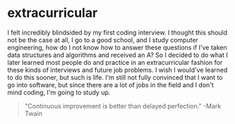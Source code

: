 # extracurricular
I felt incredibly blindsided by my first coding interview. I thought this should not be the case at all, I go to a good school, and I study computer engineering, how do I not know how to answer these questions if I've taken data structures and algorithms and received an A? So I decided to do what I later learned most people do and practice in an extracurricular fashion for these kinds of interviews and future job problems. I wish I would've learned to do this sooner, but such is life. I'm still not fully convinced that I want to go into software, but since there are a lot of jobs in the field and I don't mind coding, I'm going to study up.
<be>
> "Continuous improvement is better than delayed perfection." -Mark Twain
